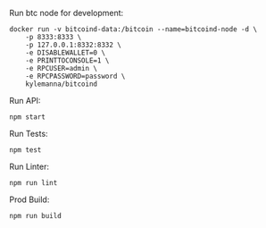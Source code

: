 Run btc node for development:
```
docker run -v bitcoind-data:/bitcoin --name=bitcoind-node -d \
    -p 8333:8333 \
    -p 127.0.0.1:8332:8332 \
    -e DISABLEWALLET=0 \
    -e PRINTTOCONSOLE=1 \
    -e RPCUSER=admin \
    -e RPCPASSWORD=password \
    kylemanna/bitcoind
```

Run API:
```
npm start
```

Run Tests:
```
npm test
```

Run Linter:
```
npm run lint
```

Prod Build:
```
npm run build
```
